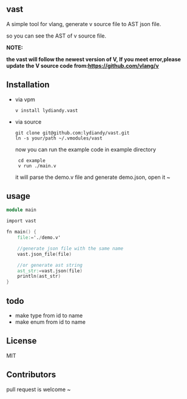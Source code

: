 ## vast

A simple tool for vlang, generate v source file to  AST json file.

so you can see the AST of  v source file.

**NOTE:**

**the vast will follow the newest version of V, If you meet error,please update the V source code from:https://github.com/vlang/v**

## Installation

- via vpm

  ```
  v install lydiandy.vast
  ```

- via source

  ```
  git clone git@github.com:lydiandy/vast.git
  ln -s your/path ~/.vmodules/vast
  ```

  now you can run the example code in example directory

  ```
   cd example
   v run ./main.v
  ```

  it will parse the demo.v file and generate demo.json, open it ~


## usage

```v
module main

import vast

fn main() {
	file:='./demo.v'

	//generate json file with the same name
	vast.json_file(file)

	//or generate ast string
	ast_str:=vast.json(file)
	println(ast_str)
}
```

## todo

- make type from id to name
- make enum from id to name

## License

MIT

## Contributors

pull request is welcome ~